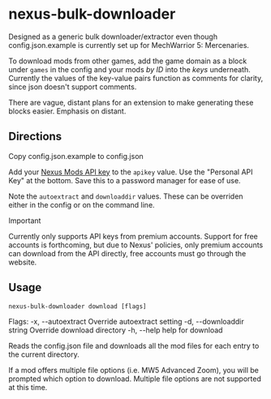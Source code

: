 # nexus-bulk-downloader

Designed as a generic bulk downloader/extractor even though config.json.example is currently set up for MechWarrior 5: Mercenaries. 

To download mods from other games, add the game domain as a block under `games` in the config and your mods *by ID* into the *keys* underneath. Currently the values of the key-value pairs function as comments for clarity, since json doesn't support comments.

There are vague, distant plans for an extension to make generating these blocks easier. Emphasis on distant.

## Directions

Copy config.json.example to config.json

Add your [Nexus Mods API key](https://next.nexusmods.com/settings/api-keys) to the `apikey` value. Use the "Personal API Key" at the bottom. Save this to a password manager for ease of use.

Note the `autoextract` and `downloaddir` values. These can be overriden either in the config or on the command line.

> [!IMPORTANT]
> Currently only supports API keys from premium accounts. Support for free accounts is forthcoming, but due to Nexus' policies, only premium accounts can download from the API directly, free accounts must go through the website.

## Usage


`nexus-bulk-downloader download [flags]`

Flags:
  -x, --autoextract          Override autoextract setting
  -d, --downloaddir string   Override download directory
  -h, --help                 help for download

Reads the config.json file and downloads all the mod files for each entry to the current directory. 

If a mod offers multiple file options (i.e. MW5 Advanced Zoom), you will be prompted which option to download. Multiple file options are not supported at this time.

